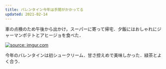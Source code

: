 ```yaml
---
title: バレンタイン今年は手間がかかってる
updated: 2021-02-14
---
```


車の点検のため午後から出かけ，スーパーに寄って帰宅．夕飯にはおしゃれにジャーマンポテトとアヒージョを食べた．

<a href="https://imgur.com/k9c3ZTu"><img src="https://i.imgur.com/k9c3ZTu.jpg" title="source: imgur.com" /></a>

今年のバレンタインは初シュークリーム．甘さ控えめで美味しかった．緑茶とよく合う．
